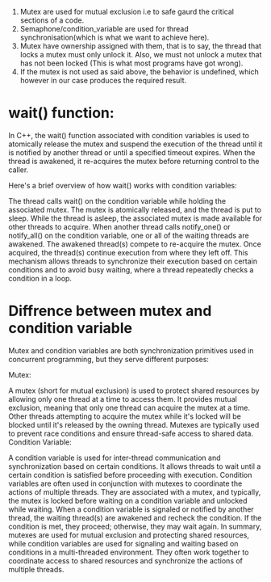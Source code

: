 1. Mutex are used for mutual exclusion i.e to safe gaurd the critical sections of a code.
2. Semaphone/condition_variable are used for thread synchronisation(which is what we want to achieve here).
3. Mutex have ownership assigned with them, that is to say, the thread that locks a mutex must only unlock it. Also, we must not unlock a mutex that has not been locked (This 
   is what most programs have got wrong).
4. If the mutex is not used as said above, the behavior is undefined, which however in our case produces the required result.

# wait() function:
In C++, the wait() function associated with condition variables is used to atomically release the mutex and suspend the execution of the thread until it is notified by another thread or until a specified timeout expires. When the thread is awakened, it re-acquires the mutex before returning control to the caller.

Here's a brief overview of how wait() works with condition variables:

The thread calls wait() on the condition variable while holding the associated mutex.
The mutex is atomically released, and the thread is put to sleep.
While the thread is asleep, the associated mutex is made available for other threads to acquire.
When another thread calls notify_one() or notify_all() on the condition variable, one or all of the waiting threads are awakened.
The awakened thread(s) compete to re-acquire the mutex. Once acquired, the thread(s) continue execution from where they left off.
This mechanism allows threads to synchronize their execution based on certain conditions and to avoid busy waiting, where a thread repeatedly checks a condition in a loop.

# Diffrence between mutex and condition variable

Mutex and condition variables are both synchronization primitives used in concurrent programming, but they serve different purposes:

Mutex:

A mutex (short for mutual exclusion) is used to protect shared resources by allowing only one thread at a time to access them.
It provides mutual exclusion, meaning that only one thread can acquire the mutex at a time. Other threads attempting to acquire the mutex while it's locked will be blocked until it's released by the owning thread.
Mutexes are typically used to prevent race conditions and ensure thread-safe access to shared data.
Condition Variable:

A condition variable is used for inter-thread communication and synchronization based on certain conditions.
It allows threads to wait until a certain condition is satisfied before proceeding with execution.
Condition variables are often used in conjunction with mutexes to coordinate the actions of multiple threads. They are associated with a mutex, and typically, the mutex is locked before waiting on a condition variable and unlocked while waiting.
When a condition variable is signaled or notified by another thread, the waiting thread(s) are awakened and recheck the condition. If the condition is met, they proceed; otherwise, they may wait again.
In summary, mutexes are used for mutual exclusion and protecting shared resources, while condition variables are used for signaling and waiting based on conditions in a multi-threaded environment. They often work together to coordinate access to shared resources and synchronize the actions of multiple threads.







